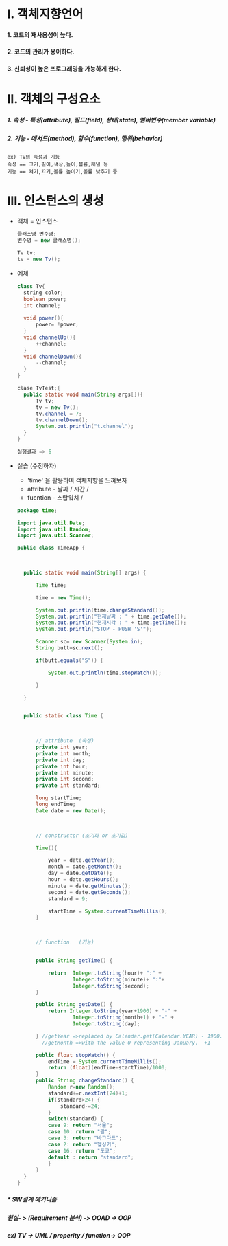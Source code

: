 # I. 객체지향언어

#### 1. 코드의 재사용성이 높다.

#### 2. 코드의 관리가 용이하다.

#### 3. 신뢰성이 높은 프로그래밍을 가능하게 한다.



# II. 객체의 구성요소

##### 1. 속성 - 특성(attribute), 필드(field), 상태(state), 멤버변수(member variable)

##### 2. 기능 - 메서드(method), 함수(function), 행위(behavior)

``` 
ex) TV의 속성과 기능
속성 == 크기,길이,색상,높이,볼륨,채녈 등
기능 == 켜기,끄기,볼륨 높이기,볼륨 낮추기 등
```



# III. 인스턴스의 생성

* 객체 = 인스턴스

  ``` java
  클래스명 변수명;
  변수명 = new 클래스명();
  
  Tv tv;
  tv = new Tv();
  ```

* 예제

  ```java
  class Tv{
  	string color;
  	boolean power;
  	int channel;
  	
  	void power(){
  		power= !power;
  	}
  	void channelUp(){
  		++channel;
  	}
  	void channelDown(){
  		--channel;
  	}
  }
  
  clase TvTest;{
  	public static void main(String args[]){
  		Tv tv;
  		tv = new Tv();
  		tv.channel = 7;
  		tv.channelDown();
  		System.out.println("t.channel");
  	}
  }
  
  실행결과 => 6
  ```



* 실습 (수정하자)

  * 'time' 을 활용하여 객체지향을 느껴보자
  * attribute - 날짜 / 시간 /  
  * fucntion - 스탑워치 / 

  ```java
  package time;
  
  import java.util.Date;
  import java.util.Random;
  import java.util.Scanner;
  
  public class TimeApp {
  
   
  
  	public static void main(String[] args) {
  
  		Time time;
  
  		time = new Time();
  
  		System.out.println(time.changeStandard());
  		System.out.println("현재날짜 : " + time.getDate());
  		System.out.println("현재시각 : " + time.getTime());
  		System.out.println("STOP - PUSH 'S'");
  
  		Scanner sc= new Scanner(System.in);
  		String butt=sc.next();
  
  		if(butt.equals("S")) {   
  
  			System.out.println(time.stopWatch());
  
  		}
  
  	}
  
  
  	public static class Time {
  
  		
  
  		// attribute  (속성)
  		private int year;
  		private int month;
  		private int day;
  		private int hour;
  		private int minute;
  		private int second;
  		private int standard;
  
  		long startTime;
  		long endTime;
  		Date date = new Date();
  
  		
  
  		// constructor (초기화 or 초기값)
  
  		Time(){
  
  			year = date.getYear();
  			month = date.getMonth();
  			day = date.getDate();
  			hour = date.getHours();
  			minute = date.getMinutes();
  			second = date.getSeconds();
  			standard = 9;
  
  			startTime = System.currentTimeMillis();
  		}
  
  		
  
  		// function   (기능)
  
  
  		public String getTime() {
  
  			return  Integer.toString(hour)+ ":" +
  					Integer.toString(minute)+ ":"+
  					Integer.toString(second);
  		}
  
  		public String getDate() {
  			return Integer.toString(year+1900) + "-" +
  					Integer.toString(month+1) + "-" +
  					Integer.toString(day);
  
  		} //getYear =>replaced by Calendar.get(Calendar.YEAR) - 1900.
  		  //getMonth =>with the value 0 representing January.  +1
  
  		public float stopWatch() {
  			endTime = System.currentTimeMillis();
  			return (float)(endTime-startTime)/1000;
  		}
  		public String changeStandard() {
  			Random r=new Random();
  			standard+=r.nextInt(24)+1;
  			if(standard>24) {
  				standard-=24;
  			}
  			switch(standard) {
  	        case 9: return "서울";
  	        case 10: return "괌";
  	        case 3: return "바그다드";
  	        case 2: return "헬싱키";
  	        case 16: return "도쿄";
  	        default : return "standard";
  	        }
  		}
  	}
  }
  ```

  

##### * SW설계 메커니즘 

##### 	현실- > (Requirement 분석)  -> OOAD -> OOP

##### ex) TV -> UML / properity / function-> OOP



